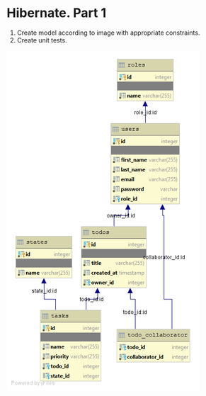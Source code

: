 # Hibernate. Part 1

1. Create model according to image with appropriate constraints.
2. Create unit tests.

![Image](https://github.com/KorbutViacheslav/pre-marathone-training/blob/main/pre-marathone-training/sprint11/src/main/resources/todolist_erd.png)